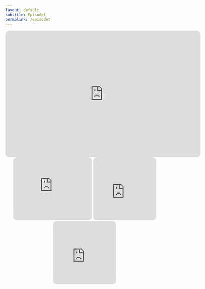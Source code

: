 ```yaml
---
layout: default
subtitle: Episodet
permalink: /episodet
---
```

<center>
 <iframe style="border-radius:12px" src="https://open.spotify.com/embed/episode/5VdNFXwIC7sL7hGNz4TFPn/video?utm_source=generator" width="620" height="400" frameBorder="0" allowfullscreen="" allow="autoplay; clipboard-write; encrypted-media; fullscreen; picture-in-picture" loading="lazy"></iframe>

<iframe style="border-radius:12px" src="https://open.spotify.com/embed/episode/4fYy3g4WidbnEYJpLd7tDw/video?utm_source=generator" width="250" height="200" frameBorder="0" allowfullscreen="" allow="autoplay; clipboard-write; encrypted-media; fullscreen; picture-in-picture" loading="lazy"></iframe>

<iframe style="border-radius:12px" src="https://open.spotify.com/embed/episode/2ZpgFlMI9YERgvLI7ZQmSw/video?utm_source=generator" width="200" height="200" frameBorder="0" allowfullscreen="" allow="autoplay; clipboard-write; encrypted-media; fullscreen; picture-in-picture" loading="lazy"></iframe>

<iframe style="border-radius:12px" src="https://open.spotify.com/embed/episode/3zAaJANgFAoJHrMoM7Njfy/video?utm_source=generator" width="200" height="200" frameBorder="0" allowfullscreen="" allow="autoplay; clipboard-write; encrypted-media; fullscreen; picture-in-picture" loading="lazy"></iframe>




</center>